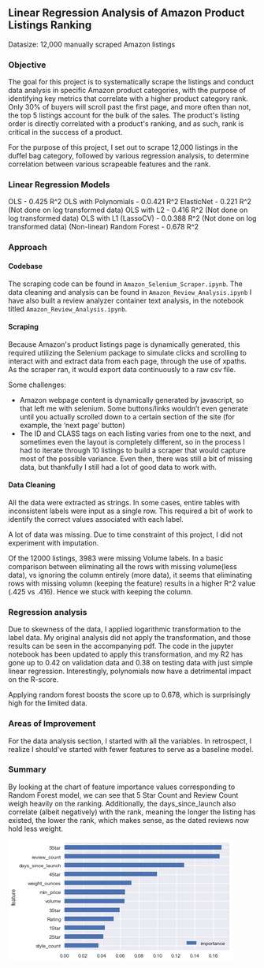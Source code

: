 ## Linear Regression Analysis of Amazon Product Listings Ranking

Datasize: 12,000 manually scraped Amazon listings

### Objective
The goal for this project is to systematically scrape the listings and conduct data analysis in specific Amazon product categories, with the purpose of identifying key metrics that correlate with a higher product category rank. Only 30% of buyers will scroll past the first page, and more often than not, the top 5 listings account for the bulk of the sales. The product's listing order is directly correlated with a product's ranking, and as such, rank is critical in the success of a product.

For the purpose of this project, I set out to scrape 12,000 listings in the duffel bag category, followed by various regression analysis, to determine correlation between various scrapeable features and the rank.

### Linear Regression Models
OLS - 0.425 R^2
OLS with Polynomials - 0.0.421 R^2
ElasticNet - 0.221 R^2 (Not done on log transformed data)
OLS with L2 - 0.416 R^2 (Not done on log transformed data)
OLS with L1 (LassoCV) - 0.0.388 R^2 (Not done on log transformed data)
(Non-linear) Random Forest - 0.678 R^2

### Approach

#### Codebase
The scraping code can be found in `Amazon_Selenium_Scraper.ipynb`.
The data cleaning and analysis can be found in `Amazon_Review_Analysis.ipynb`
I have also built a review analyzer container text analysis, in the notebook titled `Amazon_Review_Analysis.ipynb`.

#### Scraping
Because Amazon's product listings page is dynamically generated, this required utilizing the Selenium package to simulate clicks and scrolling to interact with and extract data from each page, through the use of xpaths.
As the scraper ran, it would export data continuously to a raw csv file.

Some challenges:
- Amazon webpage content is dynamically generated by javascript, so that left me with selenium. Some buttons/links wouldn’t even generate until you actually scrolled down to a certain section of the site (for example, the ‘next page’ button)
- The ID and CLASS tags on each listing varies from one to the next, and sometimes even the layout is completely different, so in the process I had to iterate through 10 listings to build a scraper that would capture most of the possible variance. Even then, there was still a bit of missing data, but thankfully I still had a lot of good data to work with. 

#### Data Cleaning
All the data were extracted as strings. In some cases, entire tables with inconsistent labels were input as a single row. This required a bit of work to identify the correct values associated with each label.

A lot of data was missing. Due to time constraint of this project, I did not experiment with imputation.

Of the 12000 listings, 3983 were missing Volume labels. In a basic comparison between eliminating all the rows with missing volume(less data), vs ignoring the column entirely (more data), it seems that eliminating rows with missing volumn (keeping the feature) results in a higher R^2 value (.425 vs .416). Hence we stuck with keeping the column.

### Regression analysis
Due to skewness of the data, I applied logarithmic transformation to the label data. My original analysis did not apply the transformation, and those results can be seen in the accompanying pdf. The code in the jupyter notebook has been updated to apply this transformation, and my R2 has gone up to 0.42 on validation data and 0.38 on testing data with just simple linear regression. Interestingly, polynomials now have a detrimental impact on the R-score.

Applying random forest boosts the score up to 0.678, which is surprisingly high for the limited data.

### Areas of Improvement
For the data analysis section, I started with all the variables. In retrospect, I realize I should’ve started with fewer features to serve as a baseline model. 

### Summary

By looking at the chart of feature importance values corresponding to Random Forest model, we can see that 5 Star Count and Review Count weigh heavily on the ranking. Additionally, the days_since_launch also correlate (albeit negatively) with the rank, meaning the longer the listing has existed, the lower the rank, which makes sense, as the dated reviews now hold less weight.

![alt text](https://github.com/supermikol/DS_Projects/raw/master/01_amazon_regression/imgs/rf_feature_importance.png "RF Feature Importance")
